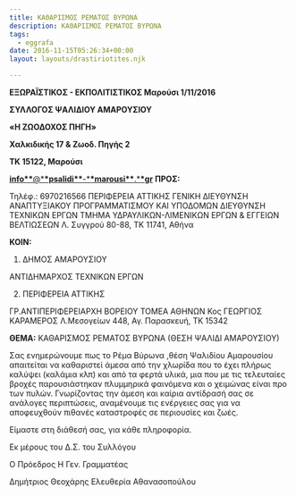 ```yaml
---
title: ΚΑΘΑΡΙΣΜΟΣ ΡΕΜΑΤΟΣ ΒΥΡΩΝΑ
description: ΚΑΘΑΡΙΣΜΟΣ ΡΕΜΑΤΟΣ ΒΥΡΩΝΑ
tags:
  - eggrafa
date: 2016-11-15T05:26:34+00:00
layout: layouts/drastiriotites.njk

---
```


<!-- excerpt -->

**ΕΞΩΡΑΪΣΤΙΚΟΣ - ΕΚΠΟΛΙΤΙΣΤΙΚΟΣ Μαρούσι 1/11/2016**

**ΣΥΛΛΟΓΟΣ ΨΑΛΙΔΙΟΥ ΑΜΑΡΟΥΣΙΟΥ**

**«Η ΖΩΟΔΟΧΟΣ ΠΗΓΗ»**

**Χαλκιδικής 17 &amp; Ζωοδ. Πηγής 2**

**ΤΚ 15122, Μαρούσι**

[**info\*\***@\***\*psalidi\*\***-\***\*marousi\*\***.\***\*gr**](mailto:info@psalidi-marousi.gr) **ΠΡΟΣ:**

Τηλέφ.: 6970216566 ΠΕΡΙΦΕΡΕΙΑ ΑΤΤΙΚΗΣ ΓΕΝΙΚΗ ΔΙΕΥΘΥΝΣΗ ΑΝΑΠΤΥΞΙΑΚΟΥ ΠΡΟΓΡΑΜΜΑΤΙΣΜΟΥ ΚΑΙ ΥΠΟΔΟΜΩΝ ΔΙΕΥΘΥΝΣΗ ΤΕΧΝΙΚΩΝ ΕΡΓΩΝ ΤΜΗΜΑ ΥΔΡΑΥΛΙΚΩΝ-ΛΙΜΕΝΙΚΩΝ ΕΡΓΩΝ &amp; ΕΓΓΕΙΩΝ ΒΕΛΤΙΩΣΕΩΝ Λ. Συγγρού 80-88, ΤΚ 11741, Αθήνα

**ΚΟΙΝ:**

1. ΔΗΜΟΣ ΑΜΑΡΟΥΣΙΟΥ

ΑΝΤΙΔΗΜΑΡΧΟΣ ΤΕΧΝΙΚΩΝ ΕΡΓΩΝ

2. ΠΕΡΙΦΕΡΕΙΑ ΑΤΤΙΚΗΣ

ΓΡ.ΑΝΤΙΠΕΡΙΦΕΡΕΙΑΡΧΗ ΒΟΡΕΙΟΥ ΤΟΜΕΑ ΑΘΗΝΩΝ Κος ΓΕΩΡΓΙΟΣ ΚΑΡΑΜΕΡΟΣ Λ.Μεσογείων 448, Αγ. Παρασκευή, ΤΚ 15342

**ΘΕΜΑ:** ΚΑΘΑΡΙΣΜΟΣ ΡΕΜΑΤΟΣ ΒΥΡΩΝΑ (ΘΕΣΗ ΨΑΛΙΔΙ ΑΜΑΡΟΥΣΙΟΥ)

Σας ενημερώνουμε πως το Ρέμα Βύρωνα ,θέση Ψαλιδίου Αμαρουσίου απαιτείται να καθαριστεί άμεσα από την χλωρίδα που το έχει πλήρως καλύψει (καλάμια κλπ) και από τα φερτά υλικά, μια που με τις τελευταίες βροχές παρουσιάστηκαν πλυμμηρικά φαινόμενα και ο χειμώνας είναι προ των πυλών. Γνωρίζοντας την άμεση και καίρια αντίδρασή σας σε ανάλογες περιπτώσεις, αναμένουμε τις ενέργειες σας για να αποφευχθούν πιθανές καταστροφές σε περιουσίες και ζωές.

Είμαστε στη διάθεσή σας, για κάθε πληροφορία.

Εκ μέρους του Δ.Σ. του Συλλόγου

Ο Πρόεδρος Η Γεν. Γραμματέας

Δημήτριος Θεοχάρης Ελευθερία Αθανασοπούλου
